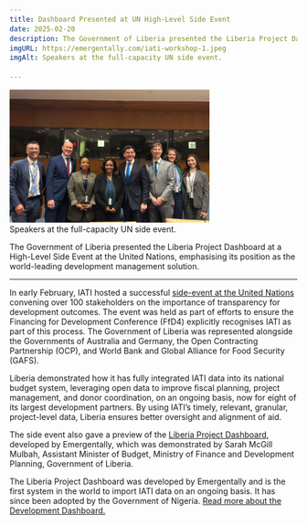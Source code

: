 ```yaml
---
title: Dashboard Presented at UN High-Level Side Event
date: 2025-02-20
description: The Government of Liberia presented the Liberia Project Dashboard at a High-Level Side Event at the United Nations, emphasising the Dashboard’s position as the world-leading development management solution.
imgURL: https://emergentally.com/iati-workshop-1.jpeg
imgAlt: Speakers at the full-capacity UN side event.

---
```


<div class="text-center float-md-end mb-lg-4 ms-lg-3 mb-2">
<img
src="/ffd4-side-event.png"
width="350px" />
<br />Speakers at the full-capacity UN side event.
</div>

The Government of Liberia presented the Liberia Project Dashboard at a High-Level Side Event at the United Nations, emphasising its position as the world-leading development management solution.

---

In early February, IATI hosted a successful [side-event at the United Nations](https://iatistandard.org/en/news/iati-convenes-high-level-roundtable-ffd4/) convening over 100 stakeholders on the importance of transparency for development outcomes. The event was held as part of efforts to ensure the Financing for Development Conference (FfD4) explicitly recognises IATI as part of this process. The Government of Liberia was represented alongside the Governments of Australia and Germany, the Open Contracting Partnership (OCP), and World Bank and Global Alliance for Food Security (GAFS).

Liberia demonstrated how it has fully integrated IATI data into its national budget system, leveraging open data to improve fiscal planning, project management, and donor coordination, on an ongoing basis, now for eight of its largest development partners. By using IATI’s timely, relevant, granular, project-level data, Liberia ensures better oversight and alignment of aid.

The side event also gave a preview of the [Liberia Project Dashboard](https://liberiaprojects.org/), developed by Emergentally, which was demonstrated by Sarah McGill Mulbah, Assistant Minister of Budget, Ministry of Finance and Development Planning, Government of Liberia.

The Liberia Project Dashboard was developed by Emergentally and is the first system in the world to import IATI data on an ongoing basis. It has since been adopted by the Government of Nigeria. [Read more about the Development Dashboard.](/development-dashboard/)
